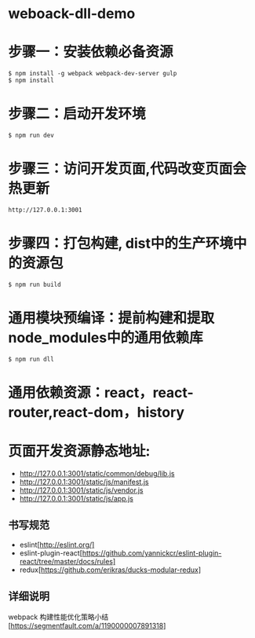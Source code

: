 # weboack-dll-demo

# 步骤一：安装依赖必备资源

```shell
$ npm install -g webpack webpack-dev-server gulp
$ npm install
```

# 步骤二：启动开发环境
```shell
$ npm run dev
```

# 步骤三：访问开发页面,代码改变页面会热更新
```shell
http://127.0.0.1:3001
```

# 步骤四：打包构建, dist中的生产环境中的资源包
```shell
$ npm run build
```

# 通用模块预编译：提前构建和提取node_modules中的通用依赖库
```shell
$ npm run dll
```

# 通用依赖资源：react，react-router,react-dom，history

# 页面开发资源静态地址:
* http://127.0.0.1:3001/static/common/debug/lib.js
* http://127.0.0.1:3001/static/js/manifest.js
* http://127.0.0.1:3001/static/js/vendor.js
* http://127.0.0.1:3001/static/js/app.js

## 书写规范
* eslint[http://eslint.org/]
* eslint-plugin-react[https://github.com/yannickcr/eslint-plugin-react/tree/master/docs/rules]
* redux[https://github.com/erikras/ducks-modular-redux]

## 详细说明
webpack 构建性能优化策略小结 [https://segmentfault.com/a/1190000007891318]


        
